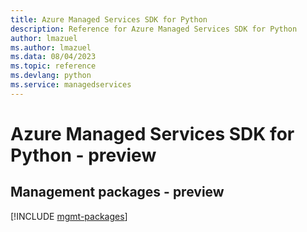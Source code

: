 ```yaml
---
title: Azure Managed Services SDK for Python
description: Reference for Azure Managed Services SDK for Python
author: lmazuel
ms.author: lmazuel
ms.data: 08/04/2023
ms.topic: reference
ms.devlang: python
ms.service: managedservices
---
```

# Azure Managed Services SDK for Python - preview

## Management packages - preview
[!INCLUDE [mgmt-packages](managed-services-mgmt-index.md)]